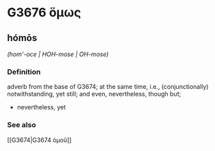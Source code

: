 # G3676 ὅμως

## hómōs

_(hom'-oce | HOH-mose | OH-mose)_

### Definition

adverb from the base of G3674; at the same time, i.e., (conjunctionally) notwithstanding, yet still; and even, nevertheless, though but; 

- nevertheless, yet

### See also

[[G3674|G3674 ὁμοῦ]]
